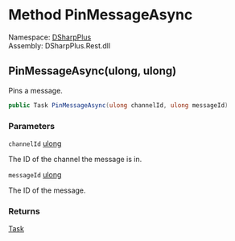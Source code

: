 # Method PinMessageAsync

Namespace: [DSharpPlus](DSharpPlus.md)  
Assembly: DSharpPlus.Rest.dll

## <a id="DSharpPlus_DiscordRestClient_PinMessageAsync_System_UInt64_System_UInt64_"></a>PinMessageAsync\(ulong, ulong\)

Pins a message.

```csharp
public Task PinMessageAsync(ulong channelId, ulong messageId)
```

### Parameters

`channelId` [ulong](https://learn.microsoft.com/dotnet/api/system.uint64)

The ID of the channel the message is in.

`messageId` [ulong](https://learn.microsoft.com/dotnet/api/system.uint64)

The ID of the message.

### Returns

[Task](https://learn.microsoft.com/dotnet/api/system.threading.tasks.task)

